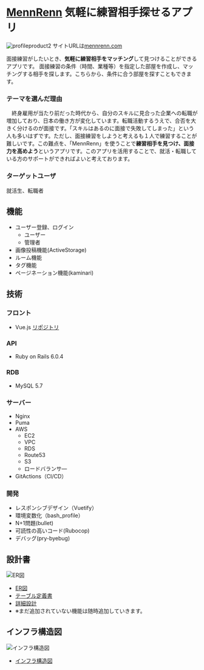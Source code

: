# [MennRenn](https://mennrenn.com/) 気軽に練習相手探せるアプリ
![profileproduct2](https://user-images.githubusercontent.com/85982768/154615526-52b626ec-77e1-4674-ab8c-15d5614466e5.gif)
サイトURLは[mennrenn.com](https://mennrenn.com/)

面接練習がしたいとき、**気軽に練習相手をマッチング**して見つけることができるアプリです。
面接練習の条件（時間、業種等）を指定した部屋を作成し、マッチングする相手を探します。こちらから、条件に合う部屋を探すこともできます。


### テーマを選んだ理由
　終身雇用が当たり前だった時代から、自分のスキルに見合った企業への転職が増加しており、日本の働き方が変化しています。転職活動するうえで、合否を大きく分けるのが面接です。「スキルはあるのに面接で失敗してしまった」という人も多いはずです。ただし、面接練習をしようと考えるも１人で練習することが難しいです。この難点を、「MennRenn」を使うことで**練習相手を見つけ、面接力を高めよう**というアプリです。このアプリを活用することで、就活・転職している方のサポートができればよいと考えております。
 
### ターゲットユーザ
就活生、転職者

## 機能
- ユーザー登録、ログイン
  - ユーザー
  - 管理者
- 画像投稿機能(ActiveStorage)
- ルーム機能
- タグ機能
- ページネーション機能(kaminari)

## 技術
### フロント
- Vue.js
[リポジトリ](https://github.com/akachiryo/mennrenn_vue_front)
### API
- Ruby on Rails 6.0.4
### RDB
- MySQL 5.7
### サーバー
- Nginx
- Puma
- AWS
  - EC2
  - VPC
  - RDS
  - Route53
  - S3
  - ロードバランサ―
- GitActions（CI/CD）

### 開発
- レスポンシブデザイン（Vuetify）
- 環境変数化（bash_profile）
- N+1問題(bullet)
- 可読性の高いコード(Rubocop)
- デバッグ(pry-byebug)

## 設計書
![ER図](https://user-images.githubusercontent.com/85982768/136347420-79a556ab-3542-432d-aa05-789b2e6c2654.png)
- [ER図](https://drive.google.com/file/d/1nWENUMw2PwqOee9tHfykloUeg7Y1wXMW/view?usp=sharing)
- [テーブル定義書](https://docs.google.com/spreadsheets/d/1N5JukksgXzsvlRtoKJJcxqni-p9SH7Ef/edit?usp=sharing&ouid=111121812190906123216&rtpof=true&sd=true)
- [詳細設計](https://docs.google.com/spreadsheets/d/1N5JukksgXzsvlRtoKJJcxqni-p9SH7Ef/edit?usp=sharing&ouid=111121812190906123216&rtpof=true&sd=true)
- ※まだ追加されていない機能は随時追加していきます。

## インフラ構造図
![インフラ構造図](https://user-images.githubusercontent.com/85982768/154964093-eeaa022f-a118-4d94-b20c-fdd1e202b698.PNG)
- [インフラ構造図](https://app.diagrams.net/#G1PJ7jegyAWn8Pz5R1UjNcNBBmPciJ0ihJ)
